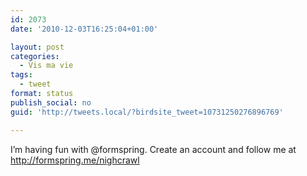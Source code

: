 ```yaml
---
id: 2073
date: '2010-12-03T16:25:04+01:00'

layout: post
categories:
  - Vis ma vie
tags:
  - tweet
format: status
publish_social: no
guid: 'http://tweets.local/?birdsite_tweet=10731250276896769'

---
```


I’m having fun with @formspring. Create an account and follow me at http://formspring.me/nighcrawl